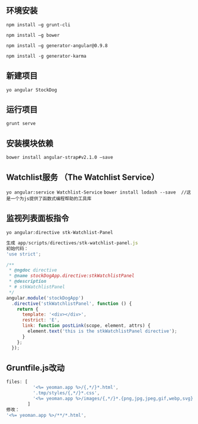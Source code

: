 ## 环境安装
`npm install –g grunt-cli`

`npm install –g bower`

`npm install –g generator-angular@0.9.8`

`npm install -g generator-karma`

## 新建项目
`yo angular StockDog`
## 运行项目
`grunt serve`
## 安装模块依赖
`bower install angular-strap#v2.1.0 –save`
## Watchlist服务 （The Watchlist Service）
`yo angular:service Watchlist-Service`
`bower install lodash --save  //这是一个为js提供了函数式编程帮助的工具库`
## 监视列表面板指令
`yo angular:directive stk-Watchlist-Panel`
```javascript
生成 app/scripts/directives/stk‐watchlist‐panel.js
初始代码：
'use strict';

/**
 * @ngdoc directive
 * @name stockDogApp.directive:stkWatchlistPanel
 * @description
 * # stkWatchlistPanel
 */
angular.module('stockDogApp')
  .directive('stkWatchlistPanel', function () {
    return {
      template: '<div></div>',
      restrict: 'E',
      link: function postLink(scope, element, attrs) {
        element.text('this is the stkWatchlistPanel directive');
      }
    };
  });
```
## Gruntfile.js改动
```javascript    
files: [
          '<%= yeoman.app %>/{,*/}*.html',
          '.tmp/styles/{,*/}*.css',
          '<%= yeoman.app %>/images/{,*/}*.{png,jpg,jpeg,gif,webp,svg}'
        ]
修改：
'<%= yeoman.app %>/**/*.html',
```